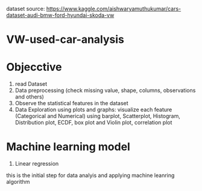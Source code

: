 
dataset source: https://www.kaggle.com/aishwaryamuthukumar/cars-dataset-audi-bmw-ford-hyundai-skoda-vw
# VW-used-car-analysis
# Objecctive
1. read Dataset
2. Data preprocessing (check missing value, shape, columns, observations and others)
3. Observe the statistical features in the dataset
4. Data Exploration using plots and graphs: visualize each feature (Categorical and Numerical) using barplot, Scatterplot, Histogram, Distribution plot, ECDF, box plot and Violin plot, correlation plot
# Machine learning model
1. Linear regression

this is the initial step for data analyis and applying machine leanring algorithm